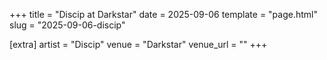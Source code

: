 +++
title = "Discip at Darkstar"
date = 2025-09-06
template = "page.html"
slug = "2025-09-06-discip"

[extra]
artist = "Discip"
venue = "Darkstar"
venue_url = ""
+++
